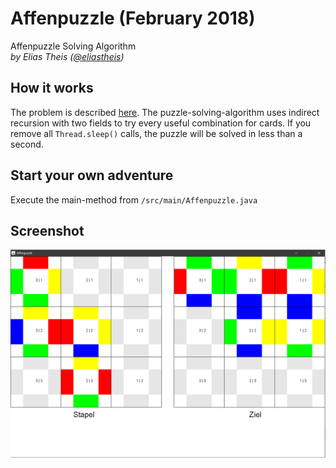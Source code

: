 # Affenpuzzle (February 2018)
Affenpuzzle Solving Algorithm
<br>*by Elias Theis ([@eliastheis](https://github.com/eliastheis))*

## How it works
The problem is described [here](https://inf-schule.de/algorithmen/komplexitaet/affenpuzzle/einstieg_affenpuzzle).
The puzzle-solving-algorithm uses indirect recursion with two fields to try every useful combination for cards.
If you remove all ```Thread.sleep()``` calls, the puzzle will be solved in less than a second.

## Start your own adventure
Execute the main-method from ```/src/main/Affenpuzzle.java```

## Screenshot
![screenshot](screenshot.png)

